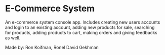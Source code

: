 # E-Commerce System

An e-commerce system console app.
Includes creating new users accounts and login to an existing account, adding new products for sale,
searching for products, adding products to cart, making orders and giving feedbacks as well.

Made by: Ron Koifman, Ronel David Gekhman
